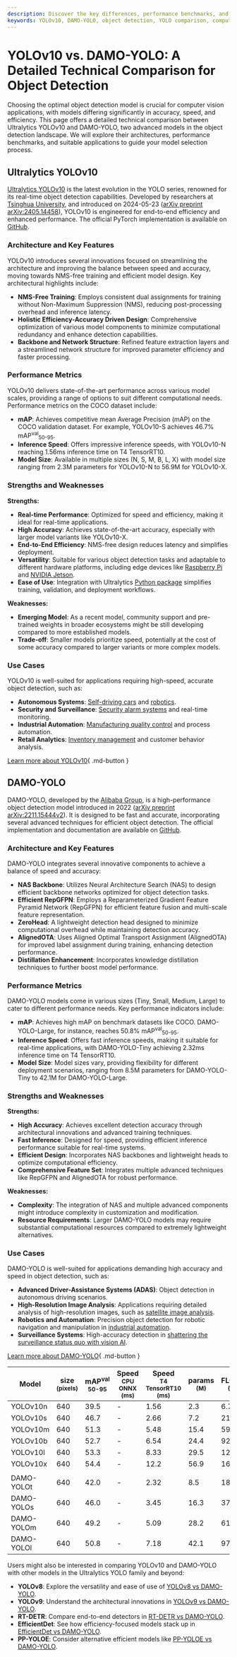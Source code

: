 ```yaml
---
description: Discover the key differences, performance benchmarks, and use cases of YOLOv10 and DAMO-YOLO in this detailed technical comparison.
keywords: YOLOv10, DAMO-YOLO, object detection, YOLO comparison, computer vision, model benchmarking, NMS-free training, neural architecture search, RepGFPN, real-time detection, Ultralytics
---
```


# YOLOv10 vs. DAMO-YOLO: A Detailed Technical Comparison for Object Detection

Choosing the optimal object detection model is crucial for computer vision applications, with models differing significantly in accuracy, speed, and efficiency. This page offers a detailed technical comparison between Ultralytics YOLOv10 and DAMO-YOLO, two advanced models in the object detection landscape. We will explore their architectures, performance benchmarks, and suitable applications to guide your model selection process.

<script async src="https://cdn.jsdelivr.net/npm/chart.js@3.9.1/dist/chart.min.js"></script>
<script defer src="../../javascript/benchmark.js"></script>

<canvas id="modelComparisonChart" width="1024" height="400" active-models='["YOLOv10", "DAMO-YOLO"]'></canvas>

## Ultralytics YOLOv10

[Ultralytics YOLOv10](https://docs.ultralytics.com/models/yolov10/) is the latest evolution in the YOLO series, renowned for its real-time object detection capabilities. Developed by researchers at [Tsinghua University](https://www.tsinghua.edu.cn/en/), and introduced on 2024-05-23 ([arXiv preprint arXiv:2405.14458](https://arxiv.org/abs/2405.14458)), YOLOv10 is engineered for end-to-end efficiency and enhanced performance. The official PyTorch implementation is available on [GitHub](https://github.com/THU-MIG/yolov10).

### Architecture and Key Features

YOLOv10 introduces several innovations focused on streamlining the architecture and improving the balance between speed and accuracy, moving towards NMS-free training and efficient model design. Key architectural highlights include:

- **NMS-Free Training**: Employs consistent dual assignments for training without Non-Maximum Suppression (NMS), reducing post-processing overhead and inference latency.
- **Holistic Efficiency-Accuracy Driven Design**: Comprehensive optimization of various model components to minimize computational redundancy and enhance detection capabilities.
- **Backbone and Network Structure**: Refined feature extraction layers and a streamlined network structure for improved parameter efficiency and faster processing.

### Performance Metrics

YOLOv10 delivers state-of-the-art performance across various model scales, providing a range of options to suit different computational needs. Performance metrics on the COCO dataset include:

- **mAP**: Achieves competitive mean Average Precision (mAP) on the COCO validation dataset. For example, YOLOv10-S achieves 46.7% mAP<sup>val</sup><sub>50-95</sub>.
- **Inference Speed**: Offers impressive inference speeds, with YOLOv10-N reaching 1.56ms inference time on T4 TensorRT10.
- **Model Size**: Available in multiple sizes (N, S, M, B, L, X) with model size ranging from 2.3M parameters for YOLOv10-N to 56.9M for YOLOv10-X.

### Strengths and Weaknesses

**Strengths:**

- **Real-time Performance**: Optimized for speed and efficiency, making it ideal for real-time applications.
- **High Accuracy**: Achieves state-of-the-art accuracy, especially with larger model variants like YOLOv10-X.
- **End-to-End Efficiency**: NMS-free design reduces latency and simplifies deployment.
- **Versatility**: Suitable for various object detection tasks and adaptable to different hardware platforms, including edge devices like [Raspberry Pi](https://docs.ultralytics.com/guides/raspberry-pi/) and [NVIDIA Jetson](https://docs.ultralytics.com/guides/nvidia-jetson/).
- **Ease of Use**: Integration with Ultralytics [Python package](https://docs.ultralytics.com/usage/python/) simplifies training, validation, and deployment workflows.

**Weaknesses:**

- **Emerging Model**: As a recent model, community support and pre-trained weights in broader ecosystems might be still developing compared to more established models.
- **Trade-off**: Smaller models prioritize speed, potentially at the cost of some accuracy compared to larger variants or more complex models.

### Use Cases

YOLOv10 is well-suited for applications requiring high-speed, accurate object detection, such as:

- **Autonomous Systems**: [Self-driving cars](https://www.ultralytics.com/solutions/ai-in-self-driving) and [robotics](https://www.ultralytics.com/glossary/robotics).
- **Security and Surveillance**: [Security alarm systems](https://docs.ultralytics.com/guides/security-alarm-system/) and real-time monitoring.
- **Industrial Automation**: [Manufacturing quality control](https://www.ultralytics.com/solutions/ai-in-manufacturing) and process automation.
- **Retail Analytics**: [Inventory management](https://www.ultralytics.com/blog/ai-for-smarter-retail-inventory-management) and customer behavior analysis.

[Learn more about YOLOv10](https://docs.ultralytics.com/models/yolov10/){ .md-button }

## DAMO-YOLO

DAMO-YOLO, developed by the [Alibaba Group](https://www.alibaba.com/), is a high-performance object detection model introduced in 2022 ([arXiv preprint arXiv:2211.15444v2](https://arxiv.org/abs/2211.15444v2)). It is designed to be fast and accurate, incorporating several advanced techniques for efficient object detection. The official implementation and documentation are available on [GitHub](https://github.com/tinyvision/DAMO-YOLO).

### Architecture and Key Features

DAMO-YOLO integrates several innovative components to achieve a balance of speed and accuracy:

- **NAS Backbone**: Utilizes Neural Architecture Search (NAS) to design efficient backbone networks optimized for object detection tasks.
- **Efficient RepGFPN**: Employs a Reparameterized Gradient Feature Pyramid Network (RepGFPN) for efficient feature fusion and multi-scale feature representation.
- **ZeroHead**: A lightweight detection head designed to minimize computational overhead while maintaining detection accuracy.
- **AlignedOTA**: Uses Aligned Optimal Transport Assignment (AlignedOTA) for improved label assignment during training, enhancing detection performance.
- **Distillation Enhancement**: Incorporates knowledge distillation techniques to further boost model performance.

### Performance Metrics

DAMO-YOLO models come in various sizes (Tiny, Small, Medium, Large) to cater to different performance needs. Key performance indicators include:

- **mAP**: Achieves high mAP on benchmark datasets like COCO. DAMO-YOLO-Large, for instance, reaches 50.8% mAP<sup>val</sup><sub>50-95</sub>.
- **Inference Speed**: Offers fast inference speeds, making it suitable for real-time applications, with DAMO-YOLO-Tiny achieving 2.32ms inference time on T4 TensorRT10.
- **Model Size**: Model sizes vary, providing flexibility for different deployment scenarios, ranging from 8.5M parameters for DAMO-YOLO-Tiny to 42.1M for DAMO-YOLO-Large.

### Strengths and Weaknesses

**Strengths:**

- **High Accuracy**: Achieves excellent detection accuracy through architectural innovations and advanced training techniques.
- **Fast Inference**: Designed for speed, providing efficient inference performance suitable for real-time systems.
- **Efficient Design**: Incorporates NAS backbones and lightweight heads to optimize computational efficiency.
- **Comprehensive Feature Set**: Integrates multiple advanced techniques like RepGFPN and AlignedOTA for robust performance.

**Weaknesses:**

- **Complexity**: The integration of NAS and multiple advanced components might introduce complexity in customization and modification.
- **Resource Requirements**: Larger DAMO-YOLO models may require substantial computational resources compared to extremely lightweight alternatives.

### Use Cases

DAMO-YOLO is well-suited for applications demanding high accuracy and speed in object detection, such as:

- **Advanced Driver-Assistance Systems (ADAS)**: Object detection in autonomous driving scenarios.
- **High-Resolution Image Analysis**: Applications requiring detailed analysis of high-resolution images, such as [satellite image analysis](https://www.ultralytics.com/blog/using-computer-vision-to-analyse-satellite-imagery).
- **Robotics and Automation**: Precision object detection for robotic navigation and manipulation in [industrial automation](https://www.ultralytics.com/solutions/ai-in-manufacturing).
- **Surveillance Systems**: High-accuracy detection in [shattering the surveillance status quo with vision AI](https://www.ultralytics.com/blog/shattering-the-surveillance-status-quo-with-vision-ai).

[Learn more about DAMO-YOLO](https://github.com/tinyvision/DAMO-YOLO/blob/master/README.md){ .md-button }

| Model      | size<br><sup>(pixels) | mAP<sup>val<br>50-95 | Speed<br><sup>CPU ONNX<br>(ms) | Speed<br><sup>T4 TensorRT10<br>(ms) | params<br><sup>(M) | FLOPs<br><sup>(B) |
| ---------- | --------------------- | -------------------- | ------------------------------ | ----------------------------------- | ------------------ | ----------------- |
| YOLOv10n   | 640                   | 39.5                 | -                              | 1.56                                | 2.3                | 6.7               |
| YOLOv10s   | 640                   | 46.7                 | -                              | 2.66                                | 7.2                | 21.6              |
| YOLOv10m   | 640                   | 51.3                 | -                              | 5.48                                | 15.4               | 59.1              |
| YOLOv10b   | 640                   | 52.7                 | -                              | 6.54                                | 24.4               | 92.0              |
| YOLOv10l   | 640                   | 53.3                 | -                              | 8.33                                | 29.5               | 120.3             |
| YOLOv10x   | 640                   | 54.4                 | -                              | 12.2                                | 56.9               | 160.4             |
|            |                       |                      |                                |                                     |                    |                   |
| DAMO-YOLOt | 640                   | 42.0                 | -                              | 2.32                                | 8.5                | 18.1              |
| DAMO-YOLOs | 640                   | 46.0                 | -                              | 3.45                                | 16.3               | 37.8              |
| DAMO-YOLOm | 640                   | 49.2                 | -                              | 5.09                                | 28.2               | 61.8              |
| DAMO-YOLOl | 640                   | 50.8                 | -                              | 7.18                                | 42.1               | 97.3              |

Users might also be interested in comparing YOLOv10 and DAMO-YOLO with other models in the Ultralytics YOLO family and beyond:

- **YOLOv8**: Explore the versatility and ease of use of [YOLOv8 vs DAMO-YOLO](https://docs.ultralytics.com/compare/damo-yolo-vs-yolov8/).
- **YOLOv9**: Understand the architectural innovations in [YOLOv9 vs DAMO-YOLO](https://docs.ultralytics.com/compare/damo-yolo-vs-yolov9/).
- **RT-DETR**: Compare end-to-end detectors in [RT-DETR vs DAMO-YOLO](https://docs.ultralytics.com/compare/damo-yolo-vs-rtdetr/).
- **EfficientDet**: See how efficiency-focused models stack up in [EfficientDet vs DAMO-YOLO](https://docs.ultralytics.com/compare/efficientdet-vs-damo-yolo/).
- **PP-YOLOE**: Consider alternative efficient models like [PP-YOLOE vs DAMO-YOLO](https://docs.ultralytics.com/compare/damo-yolo-vs-pp-yoloe/).